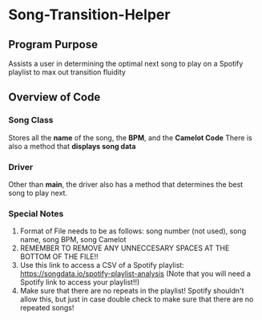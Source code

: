 # Song-Transition-Helper

## Program Purpose
Assists a user in determining the optimal next song to play on a Spotify playlist to max out transition fluidity

## Overview of Code
### Song Class
Stores all the **name** of the song, the **BPM**, and the **Camelot Code**
There is also a method that **displays song data**

### Driver
Other than **main**, the driver also has a method that determines the best song to play next.

### Special Notes
1. Format of File needs to be as follows: song number (not used), song name, song BPM, song Camelot
2. REMEMBER TO REMOVE ANY UNNECCESARY SPACES AT THE BOTTOM OF THE FILE!!
3. Use this link to access a CSV of a Spotify playlist: https://songdata.io/spotify-playlist-analysis (Note that you will need a Spotify link to access your playlist!!)
4. Make sure that there are no repeats in the playlist! Spotify shouldn't allow this, but just in case double check to make sure that there are no
repeated songs!